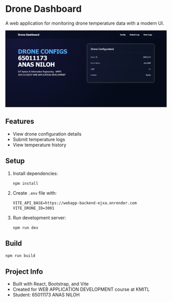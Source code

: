# Drone Dashboard

A web application for monitoring drone temperature data with a modern UI.

![Drone Dashboard](https://raw.githubusercontent.com/anasedf/WebApp_Frontend/refs/heads/main/public/web.png)

## Features

- View drone configuration details
- Submit temperature logs
- View temperature history

## Setup

1. Install dependencies:
   ```
   npm install
   ```

2. Create `.env` file with:
   ```
   VITE_API_BASE=https://webapp-backend-ejxa.onrender.com
   VITE_DRONE_ID=3001
   ```

3. Run development server:
   ```
   npm run dev
   ```

## Build

```
npm run build
```

## Project Info

- Built with React, Bootstrap, and Vite
- Created for WEB APPLICATION DEVELOPMENT course at KMITL
- Student: 65011173 ANAS NILOH
